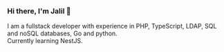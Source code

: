 ### Hi there, I'm Jalil 👋
I am a fullstack developer with experience in PHP, TypeScript, LDAP, SQL and noSQL databases, Go and python.<br />
Currently learning  NestJS.

<!--
**thesaintboy/thesaintboy** is a ✨ _special_ ✨ repository because its `README.md` (this file) appears on your GitHub profile.

Here are some ideas to get you started:

- 🔭 I’m currently working on ...
- 🌱 I’m currently learning ...
- 👯 I’m looking to collaborate on ...
- 🤔 I’m looking for help with ...
- 💬 Ask me about ...
- 📫 How to reach me: ...
- 😄 Pronouns: ...
- ⚡ Fun fact: ...
-->
